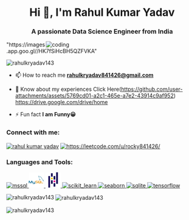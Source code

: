 <h1 align="center">Hi 👋, I'm Rahul Kumar Yadav</h1>
<h3 align="center">A passionate Data Science Engineer from India</h3>
<img align="right" alt="coding" width="400" src>"https://images.app.goo.gl//HK7fSiHcBH5QZFVKA"

<p align="left"> <img src="https://komarev.com/ghpvc/?username=rahulkryadav143&label=Profile%20views&color=0e75b6&style=flat" alt="rahulkryadav143" /> </p>

- 📫 How to reach me **rahulkryadav841426@gmail.com**

- 📄 Know about my experiences Click Here(https://github.com/user-attachments/assets/5769cd01-a2c1-465e-a7e2-43914c9af952)
 https://drive.google.com/drive/home
- ⚡ Fun fact **I am Funny😀**

<h3 align="left">Connect with me:</h3>
<p align="left">
<a href="https://linkedin.com/in/rahul kumar yadav" target="blank"><img align="center" src="https://raw.githubusercontent.com/rahuldkjain/github-profile-readme-generator/master/src/images/icons/Social/linked-in-alt.svg" alt="rahul kumar yadav" height="30" width="40" /></a>
<a href="https://www.leetcode.com/https://leetcode.com/u/rocky841426/" target="blank"><img align="center" src="https://raw.githubusercontent.com/rahuldkjain/github-profile-readme-generator/master/src/images/icons/Social/leet-code.svg" alt="https://leetcode.com/u/rocky841426/" height="30" width="40" /></a>
</p>

<h3 align="left">Languages and Tools:</h3>
<p align="left"> <a href="https://www.microsoft.com/en-us/sql-server" target="_blank" rel="noreferrer"> <img src="https://www.svgrepo.com/show/303229/microsoft-sql-server-logo.svg" alt="mssql" width="40" height="40"/> </a> <a href="https://www.mysql.com/" target="_blank" rel="noreferrer"> <img src="https://raw.githubusercontent.com/devicons/devicon/master/icons/mysql/mysql-original-wordmark.svg" alt="mysql" width="40" height="40"/> </a> <a href="https://pandas.pydata.org/" target="_blank" rel="noreferrer"> <img src="https://raw.githubusercontent.com/devicons/devicon/2ae2a900d2f041da66e950e4d48052658d850630/icons/pandas/pandas-original.svg" alt="pandas" width="40" height="40"/> </a> <a href="https://scikit-learn.org/" target="_blank" rel="noreferrer"> <img src="https://upload.wikimedia.org/wikipedia/commons/0/05/Scikit_learn_logo_small.svg" alt="scikit_learn" width="40" height="40"/> </a> <a href="https://seaborn.pydata.org/" target="_blank" rel="noreferrer"> <img src="https://seaborn.pydata.org/_images/logo-mark-lightbg.svg" alt="seaborn" width="40" height="40"/> </a> <a href="https://www.sqlite.org/" target="_blank" rel="noreferrer"> <img src="https://www.vectorlogo.zone/logos/sqlite/sqlite-icon.svg" alt="sqlite" width="40" height="40"/> </a> <a href="https://www.tensorflow.org" target="_blank" rel="noreferrer"> <img src="https://www.vectorlogo.zone/logos/tensorflow/tensorflow-icon.svg" alt="tensorflow" width="40" height="40"/> </a> </p>

<p><img align="left" src="https://github-readme-stats.vercel.app/api/top-langs?username=rahulkryadav143&show_icons=true&locale=en&layout=compact" alt="rahulkryadav143" /></p>

<p>&nbsp;<img align="center" src="https://github-readme-stats.vercel.app/api?username=rahulkryadav143&show_icons=true&locale=en" alt="rahulkryadav143" /></p>

<p><img align="center" src="https://github-readme-streak-stats.herokuapp.com/?user=rahulkryadav143&" alt="rahulkryadav143" /></p>
